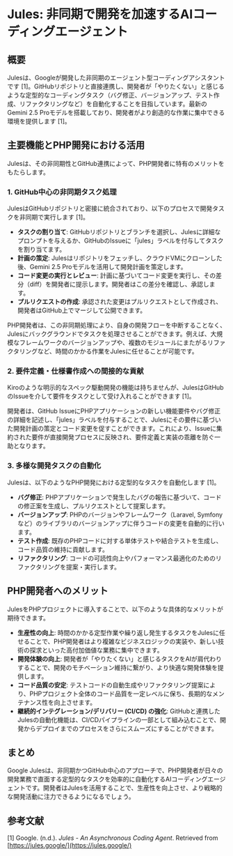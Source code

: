 # Jules: 非同期で開発を加速するAIコーディングエージェント

## 概要

Julesは、Googleが開発した非同期のエージェント型コーディングアシスタントです [1]。GitHubリポジトリと直接連携し、開発者が「やりたくない」と感じるような定型的なコーディングタスク（バグ修正、バージョンアップ、テスト作成、リファクタリングなど）を自動化することを目指しています。最新のGemini 2.5 Proモデルを搭載しており、開発者がより創造的な作業に集中できる環境を提供します [1]。

## 主要機能とPHP開発における活用

Julesは、その非同期性とGitHub連携によって、PHP開発者に特有のメリットをもたらします。

### 1. GitHub中心の非同期タスク処理

JulesはGitHubリポジトリと密接に統合されており、以下のプロセスで開発タスクを非同期で実行します [1]。

*   **タスクの割り当て**: GitHubリポジトリとブランチを選択し、Julesに詳細なプロンプトを与えるか、GitHubのIssueに「jules」ラベルを付与してタスクを割り当てます。
*   **計画の策定**: Julesはリポジトリをフェッチし、クラウドVMにクローンした後、Gemini 2.5 Proモデルを活用して開発計画を策定します。
*   **コード変更の実行とレビュー**: 計画に基づいてコード変更を実行し、その差分（diff）を開発者に提示します。開発者はこの差分を確認し、承認します。
*   **プルリクエストの作成**: 承認された変更はプルリクエストとして作成され、開発者はGitHub上でマージして公開できます。

PHP開発者は、この非同期処理により、自身の開発フローを中断することなく、Julesにバックグラウンドでタスクを処理させることができます。例えば、大規模なフレームワークのバージョンアップや、複数のモジュールにまたがるリファクタリングなど、時間のかかる作業をJulesに任せることが可能です。

### 2. 要件定義・仕様書作成への間接的な貢献

Kiroのような明示的なスペック駆動開発の機能は持ちませんが、JulesはGitHubのIssueを介して要件をタスクとして受け入れることができます [1]。

開発者は、GitHub IssueにPHPアプリケーションの新しい機能要件やバグ修正の詳細を記述し、「jules」ラベルを付与することで、Julesにその要件に基づいた開発計画の策定とコード変更を促すことができます。これにより、Issueに集約された要件が直接開発プロセスに反映され、要件定義と実装の乖離を防ぐ一助となります。

### 3. 多様な開発タスクの自動化

Julesは、以下のようなPHP開発における定型的なタスクを自動化します [1]。

*   **バグ修正**: PHPアプリケーションで発生したバグの報告に基づいて、コードの修正案を生成し、プルリクエストとして提案します。
*   **バージョンアップ**: PHPのバージョンやフレームワーク（Laravel, Symfonyなど）のライブラリのバージョンアップに伴うコードの変更を自動的に行います。
*   **テスト作成**: 既存のPHPコードに対する単体テストや結合テストを生成し、コード品質の維持に貢献します。
*   **リファクタリング**: コードの可読性向上やパフォーマンス最適化のためのリファクタリングを提案・実行します。

## PHP開発者へのメリット

JulesをPHPプロジェクトに導入することで、以下のような具体的なメリットが期待できます。

*   **生産性の向上**: 時間のかかる定型作業や繰り返し発生するタスクをJulesに任せることで、PHP開発者はより複雑なビジネスロジックの実装や、新しい技術の探求といった高付加価値な業務に集中できます。
*   **開発体験の向上**: 開発者が「やりたくない」と感じるタスクをAIが肩代わりすることで、開発のモチベーション維持に繋がり、より快適な開発体験を提供します。
*   **コード品質の安定**: テストコードの自動生成やリファクタリング提案により、PHPプロジェクト全体のコード品質を一定レベルに保ち、長期的なメンテナンス性を向上させます。
*   **継続的インテグレーション/デリバリー (CI/CD) の強化**: GitHubと連携したJulesの自動化機能は、CI/CDパイプラインの一部として組み込むことで、開発からデプロイまでのプロセスをさらにスムーズにすることができます。

## まとめ

Google Julesは、非同期かつGitHub中心のアプローチで、PHP開発者が日々の開発業務で直面する定型的なタスクを効率的に自動化するAIコーディングエージェントです。開発者はJulesを活用することで、生産性を向上させ、より戦略的な開発活動に注力できるようになるでしょう。

## 参考文献

[1] Google. (n.d.). *Jules - An Asynchronous Coding Agent*. Retrieved from [https://jules.google/](https://jules.google/)

